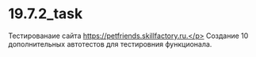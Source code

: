 # 19.7.2_task

Тестированаие сайта https://petfriends.skillfactory.ru.</p>
Создание 10 дополнительных автотестов для тестировния функционала.
